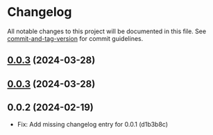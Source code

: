 # Changelog

All notable changes to this project will be documented in this file. See [commit-and-tag-version](https://github.com/absolute-version/commit-and-tag-version) for commit guidelines.

## [0.0.3](https://github.com/BluDevKit/vue-ui/compare/v0.0.8...v0.0.3) (2024-03-28)

## [0.0.3](https://github.com/BluDevKit/vue-ui/compare/v0.0.8...v0.0.3) (2024-03-28)

## 0.0.2 (2024-02-19)
- Fix: Add missing changelog entry for 0.0.1 (d1b3b8c)
